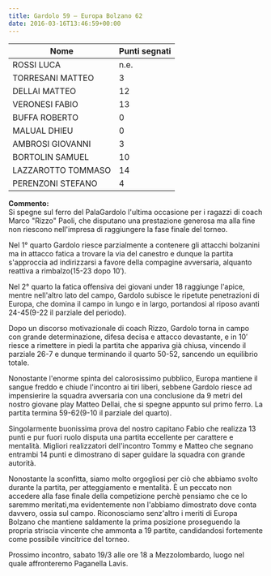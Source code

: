 ```yaml
---
title: Gardolo 59 – Europa Bolzano 62
date: 2016-03-16T13:46:59+00:00
---
```

| **Nome** | **Punti segnati** |
| -------- | ----------------- |
| ROSSI LUCA | n.e. |
| TORRESANI MATTEO | 3 |
| DELLAI MATTEO | 12 |
| VERONESI FABIO | 13 |
| BUFFA ROBERTO | 0 |
| MALUAL DHIEU | 0 |
| AMBROSI GIOVANNI | 3 |
| BORTOLIN SAMUEL | 10 |
| LAZZAROTTO TOMMASO | 14 |
| PERENZONI STEFANO | 4 |

**Commento:**  
Si spegne sul ferro del PalaGardolo l'ultima occasione per i ragazzi di coach Marco "Rizzo" Paoli, che disputano una prestazione generosa ma alla fine non riescono nell'impresa di raggiungere la fase finale del torneo.

Nel 1° quarto Gardolo riesce parzialmente a contenere gli attacchi bolzanini ma in attacco fatica a trovare la via del canestro e dunque la partita s'approccia ad indirizzarsi a favore della compagine avversaria, alquanto reattiva a rimbalzo(15-­23 dopo 10′).

Nel 2° quarto la fatica offensiva dei giovani under 18 raggiunge l'apice, mentre nell'altro lato del campo, Gardolo subisce le ripetute penetrazioni di Europa, che domina il campo in lungo e in largo, portandosi al riposo avanti 24­-45(9-­22 il parziale del periodo).

Dopo un discorso motivazionale di coach Rizzo, Gardolo torna in campo con grande determinazione, difesa decisa e attacco devastante, e in 10′ riesce a rimettere in piedi la partita che appariva già chiusa, vincendo il parziale 26­-7 e dunque terminando il quarto 50­-52, sancendo un equilibrio totale.

Nonostante l'enorme spinta del calorosissimo pubblico, Europa mantiene il sangue freddo e chiude l'incontro ai tiri liberi, sebbene Gardolo riesce ad impensierire la squadra avversaria con una conclusione da 9 metri del nostro giovane play Matteo Dellai, che si spegne appunto sul primo ferro. La partita termina 59­-62(9-­10 il parziale del quarto).

Singolarmente buonissima prova del nostro capitano Fabio che realizza 13 punti e pur fuori ruolo disputa una partita eccellente per carattere e mentalità. Migliori realizzatori dell'incontro Tommy e Matteo che segnano entrambi 14 punti e dimostrano di saper guidare la squadra con grande autorità.

Nonostante la sconfitta, siamo molto orgogliosi per ciò che abbiamo svolto durante la partita, per atteggiamento e mentalità. È un peccato non accedere alla fase finale della competizione perchè pensiamo che ce lo saremmo meritati,ma evidentemente non l'abbiamo dimostrato dove conta davvero, ossia sul campo. Riconosciamo senz'altro i meriti di Europa Bolzano che mantiene saldamente la prima posizione proseguendo la propria striscia vincente che ammonta a 19 partite, candidandosi fortemente come possibile vincitrice del torneo.

Prossimo incontro, sabato 19/3 alle ore 18 a Mezzolombardo, luogo nel quale affronteremo Paganella Lavis.